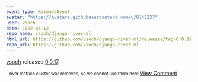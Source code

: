 ```yaml
---
event_type: ReleaseEvent
avatar: "https://avatars.githubusercontent.com/u/814322?"
user: vsoch
date: 2022-03-12
repo_name: vsoch/django-river-ml
html_url: https://github.com/vsoch/django-river-ml/releases/tag/0.0.17
repo_url: https://github.com/vsoch/django-river-ml
---
```


<a href='https://github.com/vsoch' target='_blank'>vsoch</a> released <a href='https://github.com/vsoch/django-river-ml/releases/tag/0.0.17' target='_blank'>0.0.17</a>.

<small> - river.metrics.cluster was removed, so we cannot use them here.</small><a href='https://github.com/vsoch/django-river-ml/releases/tag/0.0.17' target='_blank'>View Comment</a>